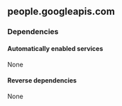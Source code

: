 ## people.googleapis.com

### Dependencies

#### Automatically enabled services

None

#### Reverse dependencies

None
